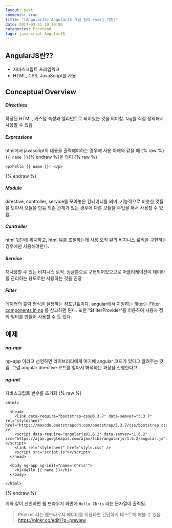 ```yaml
---
layout: post
comments: true
title: "[AngularJS] AngularJS 개념 정리 (ver1 기준)"
date: 2017-03-31 19:30:00
categories: Frontend
tags: javascript AngularJS
---
```


## AngularJS란??
* 자바스크립트 프레임워크
* HTML, CSS, JavaScript를 사용

## Conceptual Overview
##### Directives
확장된 HTML, 커스텀 속성과 엘리먼트로 되어있는 것을 의미함.
tag를 직접 정의해서 사용할 수 있음

##### Expressions
html에서 javascript의 내용을 출력해야하는 경우에 사용
아래와 같을 때 {% raw %}`{{ name }}`{% endraw %}을 의미
{% raw %}
```
<p>hello {{ name }}! </p>
```
{% endraw %}

##### Module
directive, controller, service를 모아놓은 컨테이너를 의미.
기능적으로 비슷한 것들을 모아서 모듈을 만듬
의존 관계가 있는 경우에 다른 모듈을 주입을 해서 사용할 수 있음.

##### Controller
html 뒷단에 위치하고, html 뷰를 조절하는데 사용
오직 뷰의 비지니스 로직을 구현하는 경우에만 사용해야한다.

##### Service
재사용할 수 있는 비지니스 로직.
싱글톤으로 구현되어있으므로 어플리케이션이 데이타를 관리하는 용도로만 사용하는 것을 권장

##### Filter
데이터의 출력 형식을 설정하는 컴포넌트이다.
angular에서 지원하는 filter는 [Filter components in ng](https://docs.angularjs.org/api/ng/filter) 를 참고하면 된다.
또한 “$filterProvider”를 이용하여 사용자 정의 필터를 만들어 사용할 수 도 있다.


## 예제
##### ng-app
np-app 이라고 선언하면 라이브러리에게 여기에 angular 코드가 있다고 알려주는 것임.
그럼 angular directive 코드를 찾아서 해석하는 과정을 진행한다고..

##### ng-init
자바스크립트 변수를 초기화
{% raw %}
```
<html>

  <head>
    <link data-require="bootstrap-css@3.3.7" data-semver="3.3.7" rel="stylesheet" href="https://maxcdn.bootstrapcdn.com/bootstrap/3.3.7/css/bootstrap.css" />
    <script data-require="angularjs@1.6.2" data-semver="1.6.2" src="https://ajax.googleapis.com/ajax/libs/angularjs/1.6.2/angular.js"></script>
    <link rel="stylesheet" href="style.css" />
    <script src="script.js"></script>
  </head>

  <body ng-app ng-init="name='Chris'">
    <h1>Hello {{ name }}</h1>
  </body>

</html>
```
{% endraw %}

위와 같이 선언하면 웹 브라우저 화면에 `Hello Chris` 라는 문자열이 출력됨.

> Plunker 라는 웹브라우저 에디터를 이용하면 간단하게 테스트해 해볼 수 있음  
> https://plnkr.co/edit/?p=preview   

